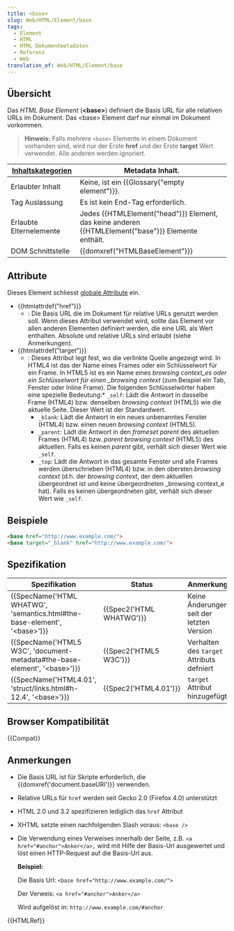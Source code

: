 ```yaml
---
title: <base>
slug: Web/HTML/Element/base
tags:
  - Element
  - HTML
  - HTML Dokumentmetadaten
  - Referenz
  - Web
translation_of: Web/HTML/Element/base
---
```

## Übersicht

Das _HTML Base Element_ (**\<base>**) definiert die Basis URL für alle relativen URLs im Dokument. Das \<base> Element darf nur einmal im Dokument vorkommen.

> **Hinweis:** Falls mehrere `<base>` Elemente in einem Dokument vorhanden sind, wird nur der Erste **href** und der Erste **target** Wert verwendet. Alle anderen werden ignoriert.

| [Inhaltskategorien](/de/docs/Web/HTML/Content_categories) | Metadata Inhalt.                                                                                                     |
| --------------------------------------------------------- | -------------------------------------------------------------------------------------------------------------------- |
| Erlaubter Inhalt                                          | Keine, ist ein {{Glossary("empty element")}}.                                                             |
| Tag Auslassung                                            | Es ist kein End-Tag erforderlich.                                                                                    |
| Erlaubte Elternelemente                                   | Jedes {{HTMLElement("head")}} Element, das keine anderen {{HTMLElement("base")}} Elemente enthält. |
| DOM Schnittstelle                                         | {{domxref("HTMLBaseElement")}}                                                                             |

## Attribute

Dieses Element schliesst [globale Attribute](/de/docs/HTML/Global_attributes "HTML/Global attributes") ein.

- {{htmlattrdef("href")}}
  - : Die Basis URL die im Dokument für relative URLs genutzt werden soll. Wenn dieses Attribut verwendet wird, sollte das Element vor allen anderen Elementen definiert werden, die eine URL als Wert enthalten.
    Absolute und relative URLs sind erlaubt (siehe Anmerkungen).
- {{htmlattrdef("target")}}
  - : Dieses Attribut legt fest, wo die verlinkte Quelle angezeigt wird. In HTML4 ist das der Name eines Frames oder ein Schlüsselwort für ein Frame. In HTML5 ist es ein Name eines _browsing context_es oder ein Schlüsselwort für einen \_browsing context_ (zum Beispiel ein Tab, Fenster oder Inline Frame). Die folgenden Schlüsselwörter haben eine spezielle Bedeutung:\* `_self`: Lädt die Antwort in dasselbe Frame (HTML4) bzw. denselben _browsing context_ (HTML5) wie die aktuelle Seite. Dieser Wert ist der Standardwert.
    - `_blank`: Lädt die Antwort in ein neues unbenanntes Fenster (HTML4) bzw. einen neuen _browsing context_ (HTML5).
    - `_parent`: Lädt die Antwort in den _frameset parent_ des aktuellen Frames (HTML4) bzw. _parent browsing context_ (HTML5) des aktuellen. Falls es keinen _parent_ gibt, verhält sich dieser Wert wie `_self`.
    - `_top`: Lädt die Antwort in das gesamte Fenster und alle Frames werden überschrieben (HTML4) bzw. in den obersten _browsing context_ (d.h. der _browsing context_, der dem aktuellen übergeordnet ist und keine übergeordneten \_browsing context_e hat). Falls es keinen übergeordneten gibt, verhält sich dieser Wert wie `_self`.

## Beispiele

```html
<base href="http://www.example.com/">
<base target="_blank" href="http://www.example.com/">
```

## Spezifikation

| Spezifikation                                                                                            | Status                           | Anmerkung                                 |
| -------------------------------------------------------------------------------------------------------- | -------------------------------- | ----------------------------------------- |
| {{SpecName('HTML WHATWG', 'semantics.html#the-base-element', '&lt;base&gt;')}} | {{Spec2('HTML WHATWG')}} | Keine Änderungen seit der letzten Version |
| {{SpecName('HTML5 W3C', 'document-metadata#the-base-element', '&lt;base&gt;')}} | {{Spec2('HTML5 W3C')}}     | Verhalten des `target` Attributs defniert |
| {{SpecName('HTML4.01', 'struct/links.html#h-12.4', '&lt;base&gt;')}}             | {{Spec2('HTML4.01')}}     | `target` Attribut hinzugefügt             |

## Browser Kompatibilität

{{Compat}}

## Anmerkungen

- Die Basis URL ist für Skripte erforderlich, die {{domxref('document.baseURI')}} verwenden.
- Relative URLs für `href` werden seit Gecko 2.0 (Firefox 4.0) unterstützt
- HTML 2.0 und 3.2 spezifizieren lediglich das `href` Attribut
- XHTML setzte einen nachfolgenden Slash voraus: `<base />`
- Die Verwendung eines Verweises innerhalb der Seite, z.B. `<a href="#anchor">Anker</a>,` wird mit Hilfe der Basis-Url ausgewertet und löst einen HTTP-Request auf die Basis-Url aus.

  **Beispiel:**

  Die Basis Url:
  `<base href="http://www.example.com/">`

  Der Verweis:
  `<a href="#anchor">Anker</a>`

  Wird aufgelöst in:
  `http://www.example.com/#anchor`

{{HTMLRef}}
